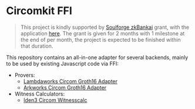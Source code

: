 # Circomkit FFI

> This project is kindly supported by [Soulforge zkBankai](https://soulforge.zkbankai.com/) grant, with the application [here](./docs/GRANT.md). The grant is given for 2 months with 1 milestone at the end of per month, the project is expected to be finished within that duration.

This repository contains an all-in-one adapter for several backends, mainly to be used by existing Javascript code via FFI:

- Provers:
  - [Lambdaworks Circom Groth16 Adapter](https://github.com/lambdaclass/lambdaworks/tree/main/provers/groth16/circom-adapter)
  - [Arkworks Circom Groth16 Adapter](https://github.com/arkworks-rs/circom-compat)
- Witness Calculators:
  - [Iden3 Circom Witnesscalc](https://github.com/iden3/circom-witnesscalc)
